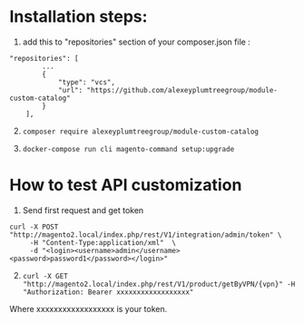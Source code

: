 # Installation steps:

1. add this to "repositories" section of your composer.json file :
```
"repositories": [
        ...
        {
            "type": "vcs",
            "url": "https://github.com/alexeyplumtreegroup/module-custom-catalog"
        }
    ],

```
2. ``composer require alexeyplumtreegroup/module-custom-catalog``

3. ``docker-compose run cli magento-command setup:upgrade``

# How to test API customization

1. Send first request and get token
```
curl -X POST "http://magento2.local/index.php/rest/V1/integration/admin/token" \
     -H "Content-Type:application/xml"  \
     -d "<login><username>admin</username><password>password1</password></login>"
```
2. ``` curl -X GET "http://magento2.local/index.php/rest/V1/product/getByVPN/{vpn}" -H "Authorization: Bearer xxxxxxxxxxxxxxxxxx"  ```

Where  xxxxxxxxxxxxxxxxxx   is your token.
